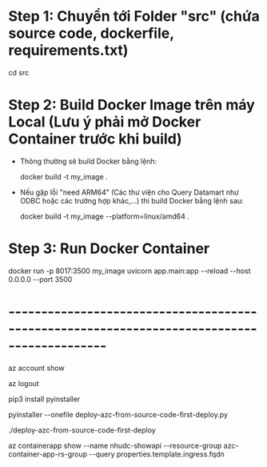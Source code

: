 
# Step 1: Chuyển tới Folder "src" (chứa source code, dockerfile, requirements.txt)

cd src

# Step 2: Build Docker Image trên máy Local (Lưu ý phải mở Docker Container trước khi build)

  - Thông thường sẽ build Docker bằng lệnh:

    docker build -t my_image .

  - Nếu gặp lỗi "need ARM64" (Các thư viện cho Query Datamart như ODBC hoặc các trường hợp khác,...) thì build Docker bằng lệnh sau:

    docker build -t my_image --platform=linux/amd64 .

# Step 3: Run Docker Container

docker run -p 8017:3500 my_image uvicorn app.main:app --reload --host 0.0.0.0 --port 3500   

# -------------------------------------------------------------------------------------------

az account show

az logout

pip3 install pyinstaller

pyinstaller --onefile deploy-azc-from-source-code-first-deploy.py

./deploy-azc-from-source-code-first-deploy

az containerapp show --name nhudc-showapi --resource-group azc-container-app-rs-group --query properties.template.ingress.fqdn





